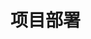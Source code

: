 <!--
 * @Descripttion: 
 * @version: 
 * @Author: shenjia
 * @Date: 2021-08-09 11:16:54
 * @LastEditors: shenjia
 * @LastEditTime: 2021-08-09 20:59:40
-->
# 项目部署